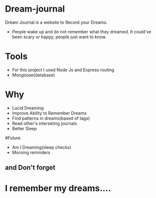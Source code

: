 # Dream-journal
Dream Journal is a website to Record your Dreams.
- People wake up and do not remember what they dreamed. It could've been scary or happy, people just want to know.
# Tools
- For this project I used Node Js and Express routing
- Mongoose(database)
# Why
- Lucid Dreaming
- Improve Ability to Remember Dreams
- Find patterns in dreams(based of tags)
- Read other's interseting journals
- Better Sleep

#Future
- Am I Dreaming(sleep checks)
- Morning reminders

## and Don't forget
# I remember my dreams....
